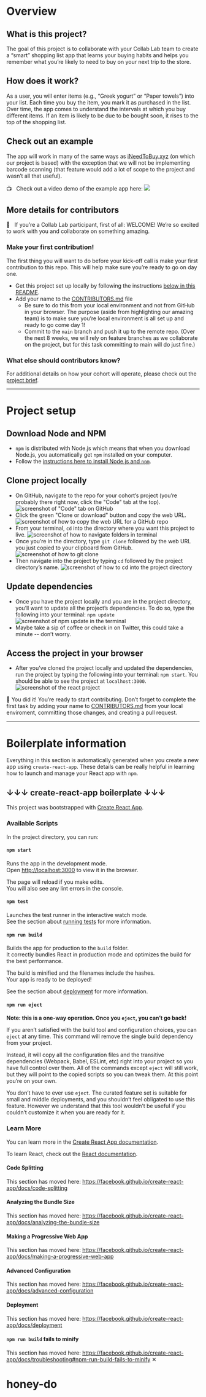 # Overview

## What is this project?

The goal of this project is to collaborate with your Collab Lab team to create a “smart” shopping list app that learns your buying habits and helps you remember what you’re likely to need to buy on your next trip to the store.

## How does it work?

As a user, you will enter items (e.g., “Greek yogurt” or “Paper towels”) into your list. Each time you buy the item, you mark it as purchased in the list. Over time, the app comes to understand the intervals at which you buy different items. If an item is likely to be due to be bought soon, it rises to the top of the shopping list.

## Check out an example

The app will work in many of the same ways as [iNeedToBuy.xyz](https://app.ineedtobuy.xyz/) (on which our project is based) with the exception that we will not be implementing barcode scanning (that feature would add a lot of scope to the project and wasn’t all that useful).

:tv: &nbsp; Check out a video demo of the example app here:
[![](https://cdn.zappy.app/33815167c45d74c3ae5af232de633add.png)](https://www.youtube.com/watch?v=mwj74mE9s64&t)

## More details for contributors

🎉 &nbsp; If you’re a Collab Lab participant, first of all: WELCOME! We’re so excited to work with you and collaborate on something amazing.

### Make your first contribution!

The first thing you will want to do before your kick-off call is make your first contribution to this repo. This will help make sure you’re ready to go on day one.

- Get this project set up locally by following the instructions [below in this README](#project-setup).
- Add your name to the [CONTRIBUTORS.md](CONTRIBUTORS.md) file
  - Be sure to do this from your local environment and not from GitHub in your browser. The purpose (aside from highlighting our amazing team) is to make sure you’re local environment is all set up and ready to go come day 1!
  - Commit to the `main` branch and push it up to the remote repo. (Over the next 8 weeks, we will rely on feature branches as we collaborate on the project, but for this task committing to main will do just fine.)

### What else should contributors know?

For additional details on how your cohort will operate, please check out the [project brief](PROJECT-BRIEF.md).

<hr>

# Project setup

## Download Node and NPM

- `npm` is distributed with Node.js which means that when you download Node.js, you automatically get `npm` installed on your computer.
- Follow the [instructions here to install Node.js and `npm`](https://nodejs.org/en/).

## Clone project locally

- On GitHub, navigate to the repo for your cohort’s project (you’re probably there right now, click the "Code" tab at the top).
  ![screenshot of "Code" tab on GitHub](https://cdn.zappy.app/7751e7784910a8c64b47106e24fd3dd1.png)
- Click the green "Clone or download" button and copy the web URL.
  ![screenshot of how to copy the web URL for a GitHub repo](https://cdn.zappy.app/c5fa2c9e72f6cfbd15fb27f4ed2dc898.png)
- From your terminal, `cd` into the directory where you want this project to live.
  ![screenshot of how to navigate folders in terminal](https://cdn.zappy.app/8a4302d1262bc08fa61e8cd2f3b7c3b8.png)
- Once you’re in the directory, type `git clone` followed by the web URL you just copied to your clipboard from GitHub.
  ![screenshot of how to git clone](https://cdn.zappy.app/7a9553b7cc4949beecd8db6f32e631a4.png)
- Then navigate into the project by typing `cd` followed by the project directory’s name.
  ![screenshot of how to cd into the project directory](https://cdn.zappy.app/62e50c2658f91f01b22383d04c5a5e3a.png)

## Update dependencies

- Once you have the project locally and you are in the project directory, you’ll want to update all the project’s dependencies. To do so, type the following into your terminal: `npm update`
  ![screenshot of npm update in the terminal](https://cdn.zappy.app/b7619c19e38166329334430335746d3b.png)
- Maybe take a sip of coffee or check in on Twitter, this could take a minute -- don’t worry.

## Access the project in your browser

- After you’ve cloned the project locally and updated the dependencies, run the project by typing the following into your terminal: `npm start`. You should be able to see the project at `localhost:3000`.
  ![screenshot of the react project](https://cdn.zappy.app/30d5733fe9abc6d74d3adde2d046c101.png)

🎉 You did it! You’re ready to start contributing. Don’t forget to complete the first task by adding your name to [CONTRIBUTORS.md](CONTRIBUTORS.md) from your local enviroment, committing those changes, and creating a pull request.

<hr>

# Boilerplate information

Everything in this section is automatically generated when you create a new app using `create-react-app`. These details can be really helpful in learning how to launch and manage your React app with `npm`.

## ↓↓↓ create-react-app boilerplate ↓↓↓

This project was bootstrapped with [Create React App](https://github.com/facebook/create-react-app).

### Available Scripts

In the project directory, you can run:

#### `npm start`

Runs the app in the development mode.<br />
Open [http://localhost:3000](http://localhost:3000) to view it in the browser.

The page will reload if you make edits.<br />
You will also see any lint errors in the console.

#### `npm test`

Launches the test runner in the interactive watch mode.<br />
See the section about [running tests](https://facebook.github.io/create-react-app/docs/running-tests) for more information.

#### `npm run build`

Builds the app for production to the `build` folder.<br />
It correctly bundles React in production mode and optimizes the build for the best performance.

The build is minified and the filenames include the hashes.<br />
Your app is ready to be deployed!

See the section about [deployment](https://facebook.github.io/create-react-app/docs/deployment) for more information.

#### `npm run eject`

**Note: this is a one-way operation. Once you `eject`, you can’t go back!**

If you aren’t satisfied with the build tool and configuration choices, you can `eject` at any time. This command will remove the single build dependency from your project.

Instead, it will copy all the configuration files and the transitive dependencies (Webpack, Babel, ESLint, etc) right into your project so you have full control over them. All of the commands except `eject` will still work, but they will point to the copied scripts so you can tweak them. At this point you’re on your own.

You don’t have to ever use `eject`. The curated feature set is suitable for small and middle deployments, and you shouldn’t feel obligated to use this feature. However we understand that this tool wouldn’t be useful if you couldn’t customize it when you are ready for it.

### Learn More

You can learn more in the [Create React App documentation](https://facebook.github.io/create-react-app/docs/getting-started).

To learn React, check out the [React documentation](https://reactjs.org/).

#### Code Splitting

This section has moved here: https://facebook.github.io/create-react-app/docs/code-splitting

#### Analyzing the Bundle Size

This section has moved here: https://facebook.github.io/create-react-app/docs/analyzing-the-bundle-size

#### Making a Progressive Web App

This section has moved here: https://facebook.github.io/create-react-app/docs/making-a-progressive-web-app

#### Advanced Configuration

This section has moved here: https://facebook.github.io/create-react-app/docs/advanced-configuration

#### Deployment

This section has moved here: https://facebook.github.io/create-react-app/docs/deployment

#### `npm run build` fails to minify

This section has moved here: https://facebook.github.io/create-react-app/docs/troubleshooting#npm-run-build-fails-to-minify
✕

# honey-do

